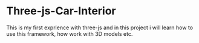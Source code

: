 # Three-js-Car-Interior
 This is my first exprience with three-js and in this project i will learn how to use this framework, how work with 3D models etc.
